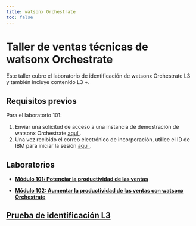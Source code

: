 ```yaml
---
title: watsonx Orchestrate
toc: false
---
```


# Taller de ventas técnicas de watsonx Orchestrate

Este taller cubre el laboratorio de identificación de watsonx Orchestrate L3 y también incluye contenido L3 +.

## Requisitos previos

Para el laboratorio 101:

1.  Enviar una solicitud de acceso a una instancia de demostración de watsonx Orchestrate [aquí ](https://ibm.biz/OrchestrateRequestEnv).
2.  Una vez recibido el correo electrónico de incorporación, utilice el ID de IBM para iniciar la sesión [aquí ](https://dl.watson-orchestrate.ibm.com/home).

## Laboratorios

- **[Módulo 101: Potenciar la productividad de las ventas](/watsonx/orchestrate/101)**

- **[Módulo 102: Aumentar la productividad de las ventas con watsonx Orchestrate](/watsonx/orchestrate/102)**

## [Prueba de identificación L3](https://learn.ibm.com/mod/quiz/view.php?id=289747)
